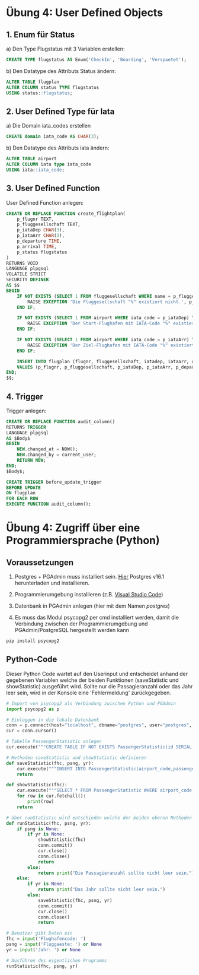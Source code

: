 # Übung 4: User Defined Objects

## 1. Enum für Status

a) Den Type Flugstatus mit 3 Variablen erstellen:

```SQL
CREATE TYPE flugstatus AS Enum('CheckIn', 'Boarding', 'Verspaetet');
````

b) Den Datatype des Attributs Status ändern:

```SQL
ALTER TABLE flugplan
ALTER COLUMN status TYPE flugstatus
USING status::flugstatus;
````

## 2. User Defined Type für Iata

a) Die Domain iata_codes erstellen

```SQL
CREATE domain iata_code AS CHAR(3);
````

b) Den Datatype des Attributs iata ändern:

```SQL
ALTER TABLE airport 
ALTER COLUMN iata type iata_code
USING iata::iata_code;
````

## 3. User Defined Function

User Defined Function anlegen: 

```SQL
CREATE OR REPLACE FUNCTION create_flightplan(
    p_flugnr TEXT,
    p_fluggesellschaft TEXT,
    p_iataDep CHAR(3),
    p_iataArr CHAR(3),
    p_departure TIME,
    p_arrival TIME,
	p_status flugstatus
) 
RETURNS VOID
LANGUAGE plpgsql
VOLATILE STRICT
SECURITY DEFINER
AS $$
BEGIN
    IF NOT EXISTS (SELECT 1 FROM fluggesellschaft WHERE name = p_fluggesellschaft) THEN
        RAISE EXCEPTION 'Die Fluggesellschaft "%" existiert nicht.', p_fluggesellschaft;
    END IF;

    IF NOT EXISTS (SELECT 1 FROM airport WHERE iata_code = p_iataDep) THEN
        RAISE EXCEPTION 'Der Start-Flughafen mit IATA-Code "%" existiert nicht.', p_iataDep;
    END IF;

    IF NOT EXISTS (SELECT 1 FROM airport WHERE iata_code = p_iataArr) THEN
        RAISE EXCEPTION 'Der Ziel-Flughafen mit IATA-Code "%" existiert nicht.', p_iataArr;
    END IF;

    INSERT INTO flugplan (flugnr, fluggesellschaft, iatadep, iataarr, departure, arrival, status)
    VALUES (p_flugnr, p_fluggesellschaft, p_iataDep, p_iataArr, p_departure, p_arrival, p_status);
END;
$$;
````

## 4. Trigger

Trigger anlegen:

```SQL
CREATE OR REPLACE FUNCTION audit_column()
RETURNS TRIGGER
LANGUAGE plpgsql
AS $Body$
BEGIN
    NEW.changed_at = NOW(); 
    NEW.changed_by = current_user;
    RETURN NEW;
END;
$Body$;

CREATE TRIGGER before_update_trigger
BEFORE UPDATE
ON flugplan
FOR EACH ROW
EXECUTE FUNCTION audit_column();
```

# Übung 4: Zugriff über eine Programmiersprache (Python)
## Voraussetzungen
1. Postgres + PGAdmin muss installiert sein. [Hier](https://sbp.enterprisedb.com/getfile.jsp?fileid=1258792) Postgres v16.1 herunterladen und installieren.

2. Programmierumgebung installieren (z.B. [Visual Studio Code](https://vscode.download.prss.microsoft.com/dbazure/download/stable/0ee08df0cf4527e40edc9aa28f4b5bd38bbff2b2/VSCode-darwin-universal.zip))

3. Datenbank in PGAdmin anlegen (hier mit dem Namen *postgres*)

4. Es muss das Modul psycopg2 per cmd installiert werden, damit die Verbindung zwischen der Programmierumgebung und PGAdmin/PostgreSQL hergestellt werden kann
```bash
pip install psycopg2
```

## Python-Code
Dieser Python Code wartet auf den Userinput und entscheidet anhand der gegebenen Variablen welche der beiden Funktionen (saveStatistic und showStatistic) ausgeführt wird. Sollte nur die Passagieranzahl oder das Jahr leer sein, wird in der Konsole eine 'Fehlermeldung' zurückgegeben.

```Python
# Import von psycopg2 als Verbindung zwischen Python und PGAdmin
import psycopg2 as p

# Einloggen in die lokale Datenbank
conn = p.connect(host="localhost", dbname="postgres", user="postgres", password="postgres", port=5432)
cur = conn.cursor()

# Tabelle PassengerStatistic anlegen
cur.execute("""CREATE TABLE IF NOT EXISTS PassengerStatistic(id SERIAL PRIMARY KEY, airport_code VARCHAR(3),passenger INT,year INT)""")

# Methoden saveStatistic und showStatistic definieren
def saveStatistic(fhc, psng, yr):
    cur.execute("""INSERT INTO PassengerStatistic(airport_code,passenger,year) VALUES(%s, %s, %s)""", (fhc, psng, yr))
    return

def showStatistic(fhc):
    cur.execute("""SELECT * FROM PassengerStatistic WHERE airport_code = %s""", (fhc,))
    for row in cur.fetchall():
        print(row)
    return

# Über runStatistic wird entschieden welche der beiden oberen Methoden ausgeführt wird
def runStatistic(fhc, psng, yr):
    if psng is None:
        if yr is None:
            showStatistic(fhc)
            conn.commit()
            cur.close()
            conn.close()
            return
        else:
            return print("Die Passagieranzahl sollte nicht leer sein.")
    else:
        if yr is None:
            return print("Das Jahr sollte nicht leer sein.")
        else:
            saveStatistic(fhc, psng, yr)
            conn.commit()
            cur.close()
            conn.close()
            return

# Benutzer gibt Daten ein
fhc = input('Flughafencode: ')
psng = input('Fluggaeste: ') or None
yr = input('Jahr: ') or None

# Ausführen des eigentlichen Programms
runStatistic(fhc, psng, yr)
```
